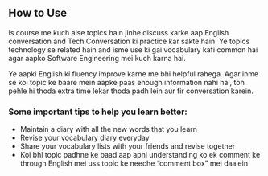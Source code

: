 ## How to Use

Is course me kuch aise topics hain jinhe discuss karke aap English conversation and Tech Conversation ki practice kar sakte hain. Ye topics technology se related hain and isme use ki gai vocabulary kafi common hai agar aapko Software Engineering mei kuch karna hai.

Ye aapki English ki fluency improve karne me bhi helpful rahega. Agar inme se koi topic ke baare mein aapke paas enough information nahi hai, toh pehle hi thoda extra time lekar thoda padh lein aur fir conversation karein.

### Some important tips to help you learn better:
- Maintain a diary with all the new words that you learn
- Revise your vocabulary diary everyday
- Share your vocabulary lists with your friends and revise together
- Koi bhi topic padhne ke baad aap apni understanding ko ek comment ke through English mei uss topic ke neeche “comment box” mei daalein